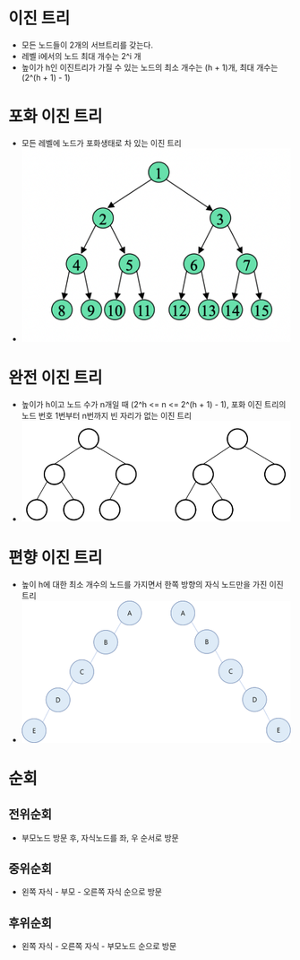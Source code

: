 # 이진 트리
* 모든 노드들이 2개의 서브트리를 갖는다.
* 레벨 i에서의 노드 최대 개수는 2^i 개
* 높이가 h인 이진트리가 가질 수 있는 노드의 최소 개수는 (h + 1)개, 최대 개수는 (2^(h + 1) - 1)

# 포화 이진 트리
* 모든 레벨에 노드가 포화생태로 차 있는 이진 트리
* ![alt text](트리(1)(1).png)
  
# 완전 이진 트리
* 높이가 h이고 노드 수가 n개일 때 (2^h <= n <= 2^(h + 1) - 1), 포화 이진 트리의 노드 번호 1번부터 n번까지 빈 자리가 없는 이진 트리
* ![alt text](트리(1)(2).png)

# 편향 이진 트리
* 높이 h에 대한 최소 개수의 노드를 가지면서 한쪽 방향의 자식 노드만을 가진 이진 트리
* ![alt text](트리(1)(3).png)

# 순회
## 전위순회
* 부모노드 방문 후, 자식노드를 좌, 우 순서로 방문
  
## 중위순회
* 왼쪽 자식 - 부모 - 오른쪽 자식 순으로 방문

## 후위순회
* 왼쪽 자식 - 오른쪽 자식 - 부모노드 순으로 방문
